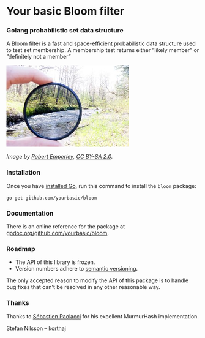 # Your basic Bloom filter

### Golang probabilistic set data structure

A Bloom filter is a fast and space-efficient probabilistic data structure
used to test set membership. A membership test returns either ”likely member”
or ”definitely not a member”

![Neutral density filter](ND-filter.jpg)

*Image by [Robert Emperley][re], [CC BY-SA 2.0][ccbysa].*

### Installation

Once you have [installed Go][golang-install], run this command
to install the `bloom` package:

    go get github.com/yourbasic/bloom
    
### Documentation

There is an online reference for the package at
[godoc.org/github.com/yourbasic/bloom][godoc-bloom].

### Roadmap

* The API of this library is frozen.
* Version numbers adhere to [semantic versioning][sv].

The only accepted reason to modify the API of this package is to handle
bug fixes that can't be resolved in any other reasonable way.

### Thanks

Thanks to [Sébastien Paolacci][sp] for his excellent MurmurHash implementation.

Stefan Nilsson – [korthaj](https://github.com/korthaj)

[godoc-bloom]: https://godoc.org/github.com/yourbasic/bloom
[golang-install]: http://golang.org/doc/install.html
[ccbysa]: https://creativecommons.org/licenses/by-sa/2.0/deed.en
[re]: https://www.flickr.com/photos/66016280@N00
[sp]: https://github.com/spaolacci
[sv]: http://semver.org/
